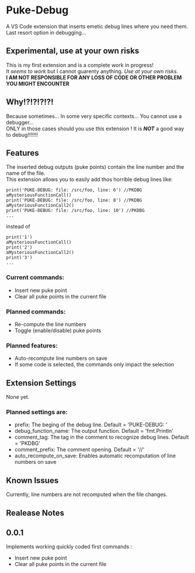 # Puke-Debug
A VS Code extension that inserts emetic debug lines where you need them. Last resort option in debugging...

## Experimental, use at your own risks
This is my first extension and is a complete work in progress!  
It *seems to work* but I cannot guarenty anything. *Use at your own risks*.  
**I AM NOT RESPONSIBLE FOR ANY LOSS OF CODE OR OTHER PROBLEM YOU MIGHT ENCOUNTER**

## Why!?!?!?!?!
Because sometimes... In some very specific contexts... You cannot use a debugger...  
ONLY in those cases should you use this extension ! It is ***NOT*** a good way to debug!!!!!!!

## Features
The inserted debug outputs (puke points) contain the line number and the name of the file.  
This extension allows you to easily add thos horrible debug lines like:
```
print('PUKE-DEBUG: file: /src/foo, line: 6') //PKDBG
aMysteriousFunctionCall()
print('PUKE-DEBUG: file: /src/foo, line: 8') //PKDBG
aMysteriousFunctionCall2()
print('PUKE-DEBUG: file: /src/foo, line: 10') //PKDBG
...
```
instead of
```
print('1')
aMysteriousFunctionCall()
print('2')
aMysteriousFunctionCall2()
print('3')
...
```

### Current commands:
* Insert new puke point
* Clear all puke points in the current file

### Planned commands:
* Re-compute the line numbers
* Toggle (enable/disable) puke points

### Planned features:
* Auto-recompute line numbers on save
* If some code is selected, the commands only impact the selection

## Extension Settings
None yet.  
### Planned settings are:
* prefix: The beging of the debug line. Default = 'PUKE-DEBUG: '
* debug_function_name: The output function. Default = 'fmt.Println'
* comment_tag: The tag in the comment to recognize debug lines. Default = 'PKDBG'
* comment_prefix: The comment opening. Default = '//'
* auto_recompute_on_save: Enables automatic recomputation of line numbers on save

## Known Issues
Currently, line numbers are not recomputed when the file changes.

## Realease Notes

## 0.0.1
Implements working quickly coded first commands :
* Insert new puke point
* Clear all puke points in the current file